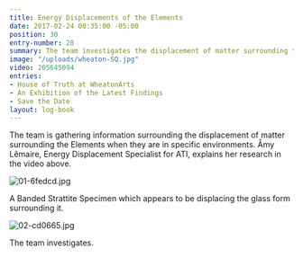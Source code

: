 ```yaml
---
title: Energy Displacements of the Elements
date: 2017-02-24 00:35:00 -05:00
position: 30
entry-number: 28
summary: The team investigates the displacement of matter surrounding the Elements.
image: "/uploads/wheaton-SQ.jpg"
video: 205645094
entries:
- House of Truth at WheatonArts
- An Exhibition of the Latest Findings
- Save the Date
layout: log-book
---
```


The team is gathering information surrounding the displacement of matter surrounding the Elements when they are in specific environments. Åmy Lêmaire, Energy Displacement Specialist for ATI, explains her research in the video above.

![01-6fedcd.jpg](/uploads/01-6fedcd.jpg)

A Banded Strattite Specimen which appears to be displacing the glass form surrounding it.

![02-cd0665.jpg](/uploads/02-cd0665.jpg)

The team investigates.
